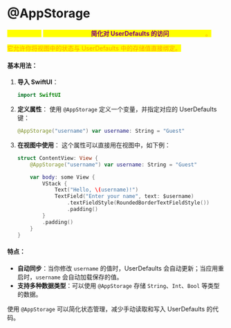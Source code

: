 # @AppStorage

<mark style="color:yellow;">`@AppStorage`</mark> <mark style="color:yellow;"></mark><mark style="color:yellow;">是 SwiftUI 中用于</mark><mark style="color:purple;">**简化对 UserDefaults 的访问**</mark><mark style="color:yellow;">的属性包装器</mark><mark style="color:orange;">。</mark>

<mark style="color:orange;">它允许你将视图中的状态与 UserDefaults 中的存储值直接绑定。</mark>

#### 基本用法：

1.  **导入 SwiftUI**：

    ```swift
    import SwiftUI
    ```
2.  **定义属性**： 使用 `@AppStorage` 定义一个变量，并指定对应的 UserDefaults 键：

    ```swift
    @AppStorage("username") var username: String = "Guest"
    ```
3.  **在视图中使用**： 这个属性可以直接用在视图中，如下例：

    ```swift
    struct ContentView: View {
        @AppStorage("username") var username: String = "Guest"

        var body: some View {
            VStack {
                Text("Hello, \(username)!")
                TextField("Enter your name", text: $username)
                    .textFieldStyle(RoundedBorderTextFieldStyle())
                    .padding()
            }
            .padding()
        }
    }
    ```

#### 特点：

* **自动同步**：当你修改 `username` 的值时，UserDefaults 会自动更新；当应用重启时，`username` 会自动加载保存的值。
* **支持多种数据类型**：可以使用 `@AppStorage` 存储 `String`、`Int`、`Bool` 等类型的数据。

使用 `@AppStorage` 可以简化状态管理，减少手动读取和写入 UserDefaults 的代码。
